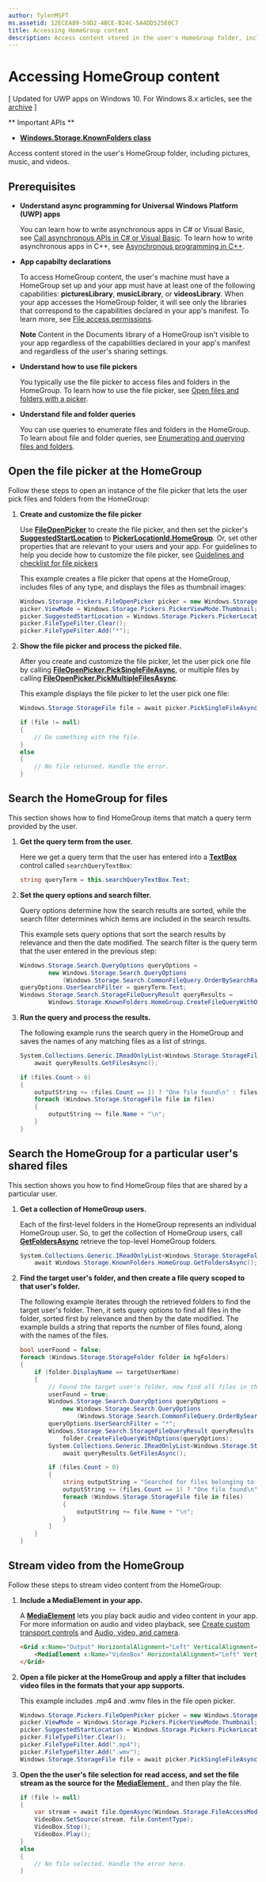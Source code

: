 ```yaml
---
author: TylerMSFT
ms.assetid: 12ECEA89-59D2-4BCE-B24C-5A4DD525E0C7
title: Accessing HomeGroup content
description: Access content stored in the user's HomeGroup folder, including pictures, music, and videos.
---
```

# Accessing HomeGroup content

\[ Updated for UWP apps on Windows 10. For Windows 8.x articles, see the [archive](http://go.microsoft.com/fwlink/p/?linkid=619132) \]


** Important APIs **

-   [**Windows.Storage.KnownFolders class**](https://msdn.microsoft.com/library/windows/apps/br227151)

Access content stored in the user's HomeGroup folder, including pictures, music, and videos.

## Prerequisites

-   **Understand async programming for Universal Windows Platform (UWP) apps**

    You can learn how to write asynchronous apps in C# or Visual Basic, see [Call asynchronous APIs in C# or Visual Basic](https://msdn.microsoft.com/library/windows/apps/mt187337). To learn how to write asynchronous apps in C++, see [Asynchronous programming in C++](https://msdn.microsoft.com/library/windows/apps/mt187334).

-   **App capabilty declarations**

    To access HomeGroup content, the user's machine must have a HomeGroup set up and your app must have at least one of the following capabilities: **picturesLibrary**, **musicLibrary**, or **videosLibrary**. When your app accesses the HomeGroup folder, it will see only the libraries that correspond to the capabilities declared in your app's manifest. To learn more, see [File access permissions](file-access-permissions.md).

    **Note**  Content in the Documents library of a HomeGroup isn't visible to your app regardless of the capabilities declared in your app's manifest and regardless of the user's sharing settings.

     

-   **Understand how to use file pickers**

    You typically use the file picker to access files and folders in the HomeGroup. To learn how to use the file picker, see [Open files and folders with a picker](quickstart-using-file-and-folder-pickers.md).

-   **Understand file and folder queries**

    You can use queries to enumerate files and folders in the HomeGroup. To learn about file and folder queries, see [Enumerating and querying files and folders](quickstart-listing-files-and-folders.md).

## Open the file picker at the HomeGroup

Follow these steps to open an instance of the file picker that lets the user pick files and folders from the HomeGroup:

1.  **Create and customize the file picker**

    Use [**FileOpenPicker**](https://msdn.microsoft.com/library/windows/apps/br207847) to create the file picker, and then set the picker's [**SuggestedStartLocation**](https://msdn.microsoft.com/library/windows/apps/br207854) to [**PickerLocationId.HomeGroup**](https://msdn.microsoft.com/library/windows/apps/br207890). Or, set other properties that are relevant to your users and your app. For guidelines to help you decide how to customize the file picker, see [Guidelines and checklist for file pickers](https://msdn.microsoft.com/library/windows/apps/hh465182)

    This example creates a file picker that opens at the HomeGroup, includes files of any type, and displays the files as thumbnail images:
    ```csharp
    Windows.Storage.Pickers.FileOpenPicker picker = new Windows.Storage.Pickers.FileOpenPicker();
    picker.ViewMode = Windows.Storage.Pickers.PickerViewMode.Thumbnail;
    picker.SuggestedStartLocation = Windows.Storage.Pickers.PickerLocationId.HomeGroup;
    picker.FileTypeFilter.Clear();
    picker.FileTypeFilter.Add("*");
    ```
  
2.  **Show the file picker and process the picked file.**

    After you create and customize the file picker, let the user pick one file by calling [**FileOpenPicker.PickSingleFileAsync**](https://msdn.microsoft.com/library/windows/apps/jj635275), or multiple files by calling [**FileOpenPicker.PickMultipleFilesAsync**](https://msdn.microsoft.com/library/windows/apps/br207851).

    This example displays the file picker to let the user pick one file:
    ```csharp
    Windows.Storage.StorageFile file = await picker.PickSingleFileAsync();

    if (file != null)
    {
        // Do something with the file.
    }
    else
    {
        // No file returned. Handle the error.
    }   
    ```

## Search the HomeGroup for files

This section shows how to find HomeGroup items that match a query term provided by the user.

1.  **Get the query term from the user.**

    Here we get a query term that the user has entered into a [**TextBox**](https://msdn.microsoft.com/library/windows/apps/br209683) control called `searchQueryTextBox`:
    ```csharp
    string queryTerm = this.searchQueryTextBox.Text;    
    ```

2.  **Set the query options and search filter.**

    Query options determine how the search results are sorted, while the search filter determines which items are included in the search results.

    This example sets query options that sort the search results by relevance and then the date modified. The search filter is the query term that the user entered in the previous step:
    ```csharp
    Windows.Storage.Search.QueryOptions queryOptions = 
            new Windows.Storage.Search.QueryOptions
                (Windows.Storage.Search.CommonFileQuery.OrderBySearchRank, null);
    queryOptions.UserSearchFilter = queryTerm.Text;
    Windows.Storage.Search.StorageFileQueryResult queryResults = 
            Windows.Storage.KnownFolders.HomeGroup.CreateFileQueryWithOptions(queryOptions);    
    ```

3.  **Run the query and process the results.**

    The following example runs the search query in the HomeGroup and saves the names of any matching files as a list of strings.
    ```csharp
    System.Collections.Generic.IReadOnlyList<Windows.Storage.StorageFile> files = 
        await queryResults.GetFilesAsync();

    if (files.Count > 0)
    {
        outputString += (files.Count == 1) ? "One file found\n" : files.Count.ToString() + " files found\n";
        foreach (Windows.Storage.StorageFile file in files)
        {
            outputString += file.Name + "\n";
        }
    }    
    ```


## Search the HomeGroup for a particular user's shared files

This section shows you how to find HomeGroup files that are shared by a particular user.

1.  **Get a collection of HomeGroup users.**

    Each of the first-level folders in the HomeGroup represents an individual HomeGroup user. So, to get the collection of HomeGroup users, call [**GetFoldersAsync**](https://msdn.microsoft.com/library/windows/apps/br227279) retrieve the top-level HomeGroup folders.
    ```csharp
    System.Collections.Generic.IReadOnlyList<Windows.Storage.StorageFolder> hgFolders = 
        await Windows.Storage.KnownFolders.HomeGroup.GetFoldersAsync();    
    ```

2.  **Find the target user's folder, and then create a file query scoped to that user's folder.**

    The following example iterates through the retrieved folders to find the target user's folder. Then, it sets query options to find all files in the folder, sorted first by relevance and then by the date modified. The example builds a string that reports the number of files found, along with the names of the files.
    ```csharp
    bool userFound = false;
    foreach (Windows.Storage.StorageFolder folder in hgFolders)
    {
        if (folder.DisplayName == targetUserName)
        {
            // Found the target user's folder, now find all files in the folder.
            userFound = true;
            Windows.Storage.Search.QueryOptions queryOptions = 
                new Windows.Storage.Search.QueryOptions
                    (Windows.Storage.Search.CommonFileQuery.OrderBySearchRank, null);
            queryOptions.UserSearchFilter = "*";
            Windows.Storage.Search.StorageFileQueryResult queryResults =
                folder.CreateFileQueryWithOptions(queryOptions);
            System.Collections.Generic.IReadOnlyList<Windows.Storage.StorageFile> files =
                await queryResults.GetFilesAsync();

            if (files.Count > 0)
            {
                string outputString = "Searched for files belonging to " + targetUserName + "'\n";
                outputString += (files.Count == 1) ? "One file found\n" : files.Count.ToString() + " files found\n";
                foreach (Windows.Storage.StorageFile file in files)
                {
                    outputString += file.Name + "\n";
                }
            }
        }
    }    
    ```

## Stream video from the HomeGroup

Follow these steps to stream video content from the HomeGroup:

1.  **Include a MediaElement in your app.**

    A [**MediaElement**](https://msdn.microsoft.com/library/windows/apps/br242926) lets you play back audio and video content in your app. For more information on audio and video playback, see [Create custom transport controls](https://msdn.microsoft.com/library/windows/apps/mt187271) and [Audio, video, and camera](https://msdn.microsoft.com/library/windows/apps/mt203788).
    ```HTML
    <Grid x:Name="Output" HorizontalAlignment="Left" VerticalAlignment="Top" Grid.Row="1">
        <MediaElement x:Name="VideoBox" HorizontalAlignment="Left" VerticalAlignment="Top" Margin="0" Width="400" Height="300"/>
    </Grid>    
    ```

2.  **Open a file picker at the HomeGroup and apply a filter that includes video files in the formats that your app supports.**

    This example includes .mp4 and .wmv files in the file open picker.
    ```csharp
    Windows.Storage.Pickers.FileOpenPicker picker = new Windows.Storage.Pickers.FileOpenPicker();
    picker.ViewMode = Windows.Storage.Pickers.PickerViewMode.Thumbnail;
    picker.SuggestedStartLocation = Windows.Storage.Pickers.PickerLocationId.HomeGroup;
    picker.FileTypeFilter.Clear();
    picker.FileTypeFilter.Add(".mp4");
    picker.FileTypeFilter.Add(".wmv");
    Windows.Storage.StorageFile file = await picker.PickSingleFileAsync();   
    ```

3.  **Open the the user's file selection for read access, and set the file stream as the source for the**
            [
              **MediaElement**
            ](https://msdn.microsoft.com/library/windows/apps/br242926), and then play the file.
    ```csharp
    if (file != null)
    {
        var stream = await file.OpenAsync(Windows.Storage.FileAccessMode.Read);
        VideoBox.SetSource(stream, file.ContentType);
        VideoBox.Stop();
        VideoBox.Play();
    }
    else
    {
        // No file selected. Handle the error here.
    }    
    ```

 

 






<!--HONumber=Jun16_HO3-->


